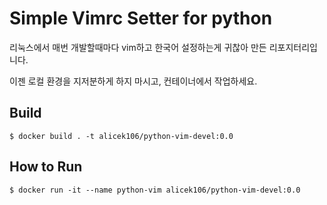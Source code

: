 # Simple Vimrc Setter for python

리눅스에서 매번 개발할때마다 vim하고 한국어 설정하는게 귀찮아 만든 리포지터리입니다.

이젠 로컬 환경을 지저분하게 하지 마시고, 컨테이너에서 작업하세요.

## Build

```
$ docker build . -t alicek106/python-vim-devel:0.0
```

## How to Run
```
$ docker run -it --name python-vim alicek106/python-vim-devel:0.0
```
